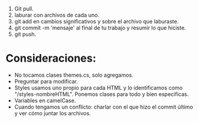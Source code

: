 1. Git pull.
2. laburar con archivos de cada uno.
3. git add en cambios significativos y sobre el archivo que laburaste.
4. git commit -m 'mensaje' al final de tu trabajo y resumir lo que hiciste.
5. git push.

# Consideraciones:

- No tocamos clases themes.cs, solo agregamos.
- Preguntar para modificar.
- Styles usamos uno propio para cada HTML y lo identificamos como "/styles-nombreHTML". Ponemos clases para todo y bien especificas.
- Variables en camelCase.
- Cuando tengamos un conflicto: charlar con el que hizo el commit último y ver cómo juntar los archivos.
